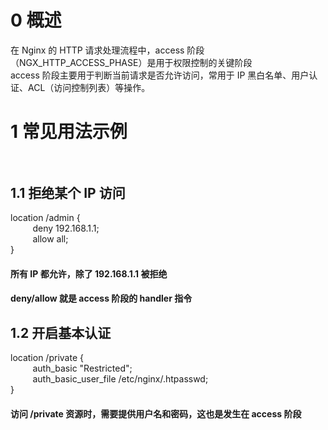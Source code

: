 # 0 概述 <br>
在 Nginx 的 HTTP 请求处理流程中，access 阶段（NGX_HTTP_ACCESS_PHASE）是用于权限控制的关键阶段<br>
access 阶段主要用于判断当前请求是否允许访问，常用于 IP 黑白名单、用户认证、ACL（访问控制列表）等操作。<br>


# 1 常见用法示例<br><br>
## 1.1 拒绝某个 IP 访问<br>
location /admin {<br>
&nbsp;&nbsp;&nbsp;&nbsp;&nbsp;&nbsp;&nbsp;&nbsp;    deny 192.168.1.1;<br>
&nbsp;&nbsp;&nbsp;&nbsp;&nbsp;&nbsp;&nbsp;&nbsp;    allow all;<br>
}<br>
#### 所有 IP 都允许，除了 192.168.1.1 被拒绝<br>
#### deny/allow 就是 access 阶段的 handler 指令<br>

## 1.2 开启基本认证<br>
location /private {<br>
&nbsp;&nbsp;&nbsp;&nbsp;&nbsp;&nbsp;&nbsp;&nbsp;    auth_basic "Restricted";<br>
&nbsp;&nbsp;&nbsp;&nbsp;&nbsp;&nbsp;&nbsp;&nbsp;    auth_basic_user_file /etc/nginx/.htpasswd;<br>
}<br>

#### 访问 /private 资源时，需要提供用户名和密码，这也是发生在 access 阶段<br>
